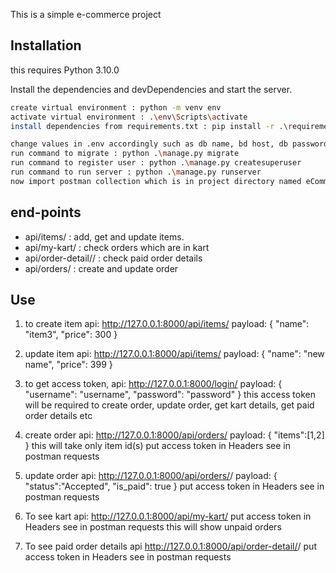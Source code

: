 This is a simple e-commerce project 

## Installation

this requires Python 3.10.0

Install the dependencies and devDependencies and start the server.

```sh
create virtual environment : python -m venv env
activate virtual environment : .\env\Scripts\activate
install dependencies from requirements.txt : pip install -r .\requirements.txt

change values in .env accordingly such as db name, bd host, db password etc.
run command to migrate : python .\manage.py migrate
run command to register user : python .\manage.py createsuperuser
run command to run server : python .\manage.py runserver
now import postman collection which is in project directory named eComm
```
## end-points
- api/items/ : add, get and update items.
- api/my-kart/ : check orders which are in kart
- api/order-detail/<order-id>/ : check paid order details
- api/orders/ : create and update order


## Use
1. to create item
    api: http://127.0.0.1:8000/api/items/
    payload: {
    "name": "item3",
    "price": 300
}

2. update item
    api: http://127.0.0.1:8000/api/items/
    payload: {
    "name": "new name",
    "price": 399
}

3. to get access token, 
    api: http://127.0.0.1:8000/login/
    payload: {
    "username": "username",
    "password": "password"
}
this access token will be required to create order, update order, get kart details, get paid order details etc

4. create order
    api: http://127.0.0.1:8000/api/orders/
    payload: {
    "items":[1,2]
}
    this will take only item id(s)
    put access token in Headers see in postman requests

4. update order
    api: http://127.0.0.1:8000/api/orders/<order-id>/
    payload: {
    "status":"Accepted",
    "is_paid": true
}
    put access token in Headers see in postman requests

5. To see kart
    api: http://127.0.0.1:8000/api/my-kart/
    put access token in Headers see in postman requests
    this will show unpaid orders

6. To see paid order details
    api http://127.0.0.1:8000/api/order-detail/<order-id>/
    put access token in Headers see in postman requests
